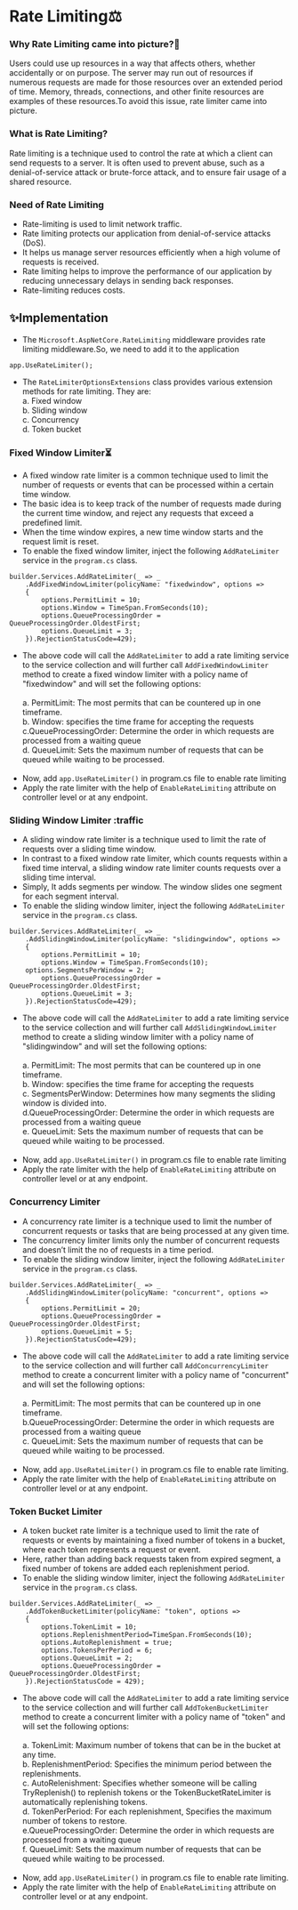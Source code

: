 # Rate Limiting:balance_scale:
### Why Rate Limiting came into picture?:thinking:
Users could use up resources in a way that affects others, whether accidentally or on purpose. The server may run out of resources if numerous requests are made for those resources over an extended period of time. Memory, threads, connections, and other finite resources are examples of these resources.To avoid this issue, rate limiter came into picture.
### What is Rate Limiting?
Rate limiting is a technique used to control the rate at which a client can send requests to a server. It is often used to prevent abuse, such as a denial-of-service attack or brute-force attack, and to ensure fair usage of a shared resource.
### Need of Rate Limiting
* Rate-limiting is used to limit network traffic.
* Rate limiting protects our application from denial-of-service attacks (DoS).
* It helps us manage server resources efficiently when a high volume of requests is received.
* Rate limiting helps to improve the performance of our application by reducing unnecessary delays in sending back responses.
* Rate-limiting reduces costs.
## :sparkles:Implementation
* The ```Microsoft.AspNetCore.RateLimiting``` middleware provides rate limiting middleware.So, we need to add it to the application
``` 
app.UseRateLimiter();
```
* The ```RateLimiterOptionsExtensions``` class provides various extension methods for rate limiting. They are:<br>
a. Fixed window<br>
b. Sliding window<br>
c. Concurrency<br>
d. Token bucket<br>
### Fixed Window Limiter:hourglass_flowing_sand:
* A fixed window rate limiter is a common technique used to limit the number of requests or events that can be processed within a certain time window. 
* The basic idea is to keep track of the number of requests made during the current time window, and reject any requests that exceed a predefined limit.
* When the time window expires, a new time window starts and the request limit is reset.
* To enable the fixed window limiter, inject the following ```AddRateLimiter``` service in the ```program.cs``` class.
```
builder.Services.AddRateLimiter(_ => _
	.AddFixedWindowLimiter(policyName: "fixedwindow", options =>
	{
		options.PermitLimit = 10;
		options.Window = TimeSpan.FromSeconds(10);
		options.QueueProcessingOrder = QueueProcessingOrder.OldestFirst;
		options.QueueLimit = 3;
	}).RejectionStatusCode=429);
  ```
  * The above code will call the ```AddRateLimiter``` to add a rate limiting service to the service collection and will further call ```AddFixedWindowLimiter``` method to create a fixed window limiter with a policy name of "fixedwindow" and will set the following options:<br><br>
  a. PermitLimit: The most permits that can be countered up in one timeframe.<br>
  b. Window: specifies the time frame for accepting the requests<br>
  c.QueueProcessingOrder: Determine the order in which requests are processed from a waiting queue<br>
  d. QueueLimit: Sets the maximum number of requests that can be queued while waiting to be processed.<br><br>
* Now, add ```app.UseRateLimiter()``` in program.cs file to enable rate limiting
* Apply the rate limiter with the help of ```EnableRateLimiting``` attribute on controller level or at any endpoint.
### Sliding Window Limiter :traffic
* A sliding window rate limiter is a technique used to limit the rate of requests over a sliding time window. 
* In contrast to a fixed window rate limiter, which counts requests within a fixed time interval, a sliding window rate limiter counts requests over a sliding time interval.
* Simply, It adds segments per window. The window slides one segment for each segment interval.
* To enable the sliding window limiter, inject the following ```AddRateLimiter``` service in the ```program.cs``` class.
```
builder.Services.AddRateLimiter(_ => _
	.AddSlidingWindowLimiter(policyName: "slidingwindow", options =>
	{
		options.PermitLimit = 10;
		options.Window = TimeSpan.FromSeconds(10);
    options.SegmentsPerWindow = 2;
		options.QueueProcessingOrder = QueueProcessingOrder.OldestFirst;
		options.QueueLimit = 3;
	}).RejectionStatusCode=429);
  ```
  * The above code will call the ```AddRateLimiter``` to add a rate limiting service to the service collection and will further call ```AddSlidingWindowLimiter``` method to create a sliding window limiter with a policy name of "slidingwindow" and will set the following options:<br><br>
  a. PermitLimit: The most permits that can be countered up in one timeframe.<br>
  b. Window: specifies the time frame for accepting the requests<br>
  c. SegmentsPerWindow: Determines how many segments the sliding window is divided into.<br>
  d.QueueProcessingOrder: Determine the order in which requests are processed from a waiting queue<br>
  e. QueueLimit: Sets the maximum number of requests that can be queued while waiting to be processed.<br><br>
* Now, add ```app.UseRateLimiter()``` in program.cs file to enable rate limiting
* Apply the rate limiter with the help of ```EnableRateLimiting``` attribute on controller level or at any endpoint.
### Concurrency Limiter
* A concurrency rate limiter is a technique used to limit the number of concurrent requests or tasks that are being processed at any given time.
* The concurrency limiter limits only the number of concurrent requests and doesn’t limit the no of requests in a time period.
* To enable the sliding window limiter, inject the following ```AddRateLimiter``` service in the ```program.cs``` class.
```
builder.Services.AddRateLimiter(_ => _
	.AddSlidingWindowLimiter(policyName: "concurrent", options =>
	{
		options.PermitLimit = 20;
		options.QueueProcessingOrder = QueueProcessingOrder.OldestFirst;
		options.QueueLimit = 5;
	}).RejectionStatusCode=429);
  ```
  * The above code will call the ```AddRateLimiter``` to add a rate limiting service to the service collection and will further call ```AddConcurrencyLimiter``` method to create a concurrent limiter with a policy name of "concurrent" and will set the following options:<br><br>
  a. PermitLimit: The most permits that can be countered up in one timeframe.<br>
  b.QueueProcessingOrder: Determine the order in which requests are processed from a waiting queue<br>
  c. QueueLimit: Sets the maximum number of requests that can be queued while waiting to be processed.<br><br>
* Now, add ```app.UseRateLimiter()``` in program.cs file to enable rate limiting.
* Apply the rate limiter with the help of ```EnableRateLimiting``` attribute on controller level or at any endpoint.
### Token Bucket Limiter
* A token bucket rate limiter is a technique used to limit the rate of requests or events by maintaining a fixed number of tokens in a bucket, where each token represents a request or event.
* Here, rather than adding back requests taken from expired segment, a fixed number of tokens are added each replenishment period.
* To enable the sliding window limiter, inject the following ```AddRateLimiter``` service in the ```program.cs``` class.
```
builder.Services.AddRateLimiter(_ => _
	.AddTokenBucketLimiter(policyName: "token", options =>
	{
		options.TokenLimit = 10;
		options.ReplenishmentPeriod=TimeSpan.FromSeconds(10);
		options.AutoReplenishment = true;
		options.TokensPerPeriod = 6;
		options.QueueLimit = 2;
		options.QueueProcessingOrder = QueueProcessingOrder.OldestFirst;
	}).RejectionStatusCode = 429);
  ```
  * The above code will call the ```AddRateLimiter``` to add a rate limiting service to the service collection and will further call ```AddTokenBucketLimiter``` method to create a concurrent limiter with a policy name of "token" and will set the following options:<br><br>
  a. TokenLimit: Maximum number of tokens that can be in the bucket at any time.<br>
  b. ReplenishmentPeriod: Specifies the minimum period between the replenishments.<br>
  c. AutoRelenishment: Specifies whether someone will be calling TryReplenish() to replenish tokens or the TokenBucketRateLimiter is automatically replenishing         tokens.<br>
  d. TokenPerPeriod: For each replenishment, Specifies the maximum number of tokens to restore.<br>
  e.QueueProcessingOrder: Determine the order in which requests are processed from a waiting queue<br>
  f. QueueLimit: Sets the maximum number of requests that can be queued while waiting to be processed.<br><br>
* Now, add ```app.UseRateLimiter()``` in program.cs file to enable rate limiting.
* Apply the rate limiter with the help of ```EnableRateLimiting``` attribute on controller level or at any endpoint.
